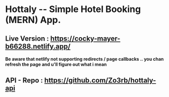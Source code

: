 # Hottaly -- Simple Hotel Booking (MERN) App.

## Live Version : https://cocky-mayer-b66288.netlify.app/
#### Be aware that netlify not supporting redirects / page callbacks .. you chan refresh the page and u'll figure out what i mean

## API - Repo : https://github.com/Zo3rb/hottaly-api
